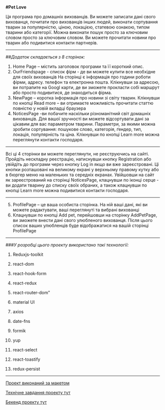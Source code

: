 __#Pet Love__

Ця програма про домашніх вихованців. Ви можете записати дані свого вихованця, почитати про вихованців інших людей, виконати сортування тварин за популярністю, ціною, локацією, статевою ознакою, типом тварини або категорії. Можна виконати пошук просто за ключовим словом просто за ключовим словом. Ви можете прочитати новини про тварин або подивитися контакти партнерів.
***
_##Додаток складається з 8 сторінок:_

1. Home Page – містить заголовок програми та її короткий опис.
2. OurFriendspage - список фірм - де ви можете купити все необхідне для своїх вихованців На сторінці є інформація про години роботи фірми, адресу. телефон та електронна пошта. Клікнувши за адресою, ви потрапите на Googl карти, де ви зможете прокласти собі маршрут або просто подивитися, де знаходиться фірма.
3. NewPage – коротка інформація про новини зі світу тварин. Клікнувши по кнопці Read more – ви отримаєте можливість прочитати статтю повністю у новій вкладці браузера
4. NoticesPage -ви побачите наскільки різноманітний світ домашніх вихованців. Для вашої зручності ви можете відсортувати дані за цікавим для вас параметром тварини. Параметри, за якими можна зробити сортування: пошукове слово, категорія, ґендер, тип, локація, популярність та ціна. Клікнувши по кнопці Learn more можна переглянути контакти господаря.

***
Всі ці 4 сторінки ви можете переглянути, не реєструючись на сайті. Пройдіть нескладну реєстрацію, натиснувши кнопку Registration або увійдіть до програми через кнопку Log in якщо ви вже зареєстровані. Ці кнопки розташовані на великому екрані у верхньому правому кутку або в бюргер меню на маленьких та середніх екранах. Увійшовши на сайт як зареєстрований на сторінці NoticesPage, клацнувши по іконці серце - ви додати тварину до списку своїх обраних, а також клацнувши по кнопці Learn more можна подивитися контакти господаря.

***
5. ProfilePage – це ваша особиста сторінка. На ній ваші дані, які ви можете радактувати, ваші переглянуті та вибрані вихованці
6. Клацнувши по кнопці Add pet, перейшовши на сторінку AddPetPage, ви зможете внести дані свого улюбленого вихованця. Після цього список ваших улюбленців буде відображатися на вашій сторінці ProfilePage


***

###_У розробці цього проекту використано такі технології:_

1.	Reduxjs-toolkit

2.	react-dom
3.	react-hook-form
4.	react-redux
5.	react-router-dom"
6.	material UI
7.	axios
8.	date-fns
9.	formik
10.	yup
11.	react-select
12.	react-toastify
13.	redux-persist
***
[Проект виконаний за макетом](https://www.figma.com/file/puMNfZVg4YI8UZoJ1QiLLi/Petl%F0%9F%92%9Bve?type=design&node-id=55838-750&mode=design&t=Xg1IwIcKebTl5xGs-0)

[Технічне завдання проекту тут](https://docs.google.com/spreadsheets/d/1DmQUeGZy_oaXN6yn69ORLzou1ZQRyTMlrAqPSit_clw/edit?gid=1134921873#gid=1134921873)

[Бекенд проекту тут](https://petlove.b.goit.study/api-docs/)



